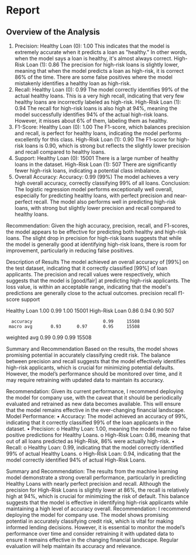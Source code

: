 # Report 

## Overview of the Analysis

1. Precision:
Healthy Loan (0): 1.00
This indicates that the model is extremely accurate when it predicts a loan as "healthy." In other words, when the model says a loan is healthy, it's almost always correct.
High-Risk Loan (1): 0.86
The precision for high-risk loans is slightly lower, meaning that when the model predicts a loan as high-risk, it is correct 86% of the time. There are some false positives where the model mistakenly identifies a healthy loan as high-risk.
2. Recall:
Healthy Loan (0): 0.99
The model correctly identifies 99% of the actual healthy loans. This is a very high recall, indicating that very few healthy loans are incorrectly labeled as high-risk.
High-Risk Loan (1): 0.94
The recall for high-risk loans is also high at 94%, meaning the model successfully identifies 94% of the actual high-risk loans. However, it misses about 6% of them, labeling them as healthy.
3. F1-Score:
Healthy Loan (0): 1.00
The F1-score, which balances precision and recall, is perfect for healthy loans, indicating the model performs excellently for this class.
High-Risk Loan (1): 0.90
The F1-score for high-risk loans is 0.90, which is strong but reflects the slightly lower precision and recall compared to healthy loans.
4. Support:
Healthy Loan (0): 15001
There is a large number of healthy loans in the dataset.
High-Risk Loan (1): 507
There are significantly fewer high-risk loans, indicating a potential class imbalance.
5. Overall Accuracy:
Accuracy: 0.99 (99%)
The model achieves a very high overall accuracy, correctly classifying 99% of all loans.
Conclusion:
The logistic regression model performs exceptionally well overall, especially for predicting healthy loans, with perfect precision and near-perfect recall. The model also performs well in predicting high-risk loans, with strong but slightly lower precision and recall compared to healthy loans.

Recommendation:
Given the high accuracy, precision, recall, and F1-scores, the model appears to be effective for predicting both healthy and high-risk loans. The slight drop in precision for high-risk loans suggests that while the model is generally good at identifying high-risk loans, there is room for improvement, particularly in reducing false positives.

Description of Results
The model achieved an overall
accuracy of [99%] on the test dataset, indicating that it correctly classified [99%] of loan applicants. The precision and recall values were respectively, which suggests that the model is [good/fair] at predicting high-risk applicants. The loss value, is within an acceptable range, indicating that the model's predictions are generally close to the actual outcomes.                precision    recall  f1-score   support

  Healthy Loan       1.00      0.99      1.00     15001
High-Risk Loan       0.86      0.94      0.90       507

      accuracy                           0.99     15508
     macro avg       0.93      0.97      0.95     15508
  weighted avg       0.99      0.99      0.99     15508

Summary and Recommendation
Based on the results, the model shows promising potential in accurately classifying credit risk. The balance between precision and recall suggests that the model effectively identifies high-risk applicants, which is crucial for minimizing potential defaults. However, the model’s performance should be monitored over time, and it may require retraining with updated data to maintain its accuracy.

Recommendation: Given its current performance, I recommend deploying the model for company use, with the caveat that it should be periodically evaluated and retrained as new data becomes available. This will ensure that the model remains effective in the ever-changing financial landscape.
Model Performance:
•	Accuracy: The model achieved an accuracy of 99%, indicating that it correctly classified 99% of the loan applicants in the dataset.
•	Precision:
o	Healthy Loan: 1.00, meaning the model made no false positive predictions for Healthy Loans.
o	High-Risk Loan: 0.86, meaning that out of all loans predicted as High-Risk, 86% were actually high-risk.
•	Recall:
o	Healthy Loan: 0.99, indicating that the model correctly identified 99% of actual Healthy Loans.
o	High-Risk Loan: 0.94, indicating that the model correctly identified 94% of actual High-Risk Loans.

Summary and Recommendation:
The results from the machine learning model demonstrate a strong overall performance, particularly in predicting Healthy Loans with nearly perfect precision and recall. Although the precision for High-Risk Loans is slightly lower at 86%, the recall is relatively high at 94%, which is crucial for minimizing the risk of default. This balance suggests that the model is effective in identifying high-risk applicants while maintaining a high level of accuracy overall.
Recommendation: I recommend deploying the model for company use. The model shows promising potential in accurately classifying credit risk, which is vital for making informed lending decisions. However, it is essential to monitor the model’s performance over time and consider retraining it with updated data to ensure it remains effective in the changing financial landscape. Regular evaluation will help maintain its accuracy and relevance.


